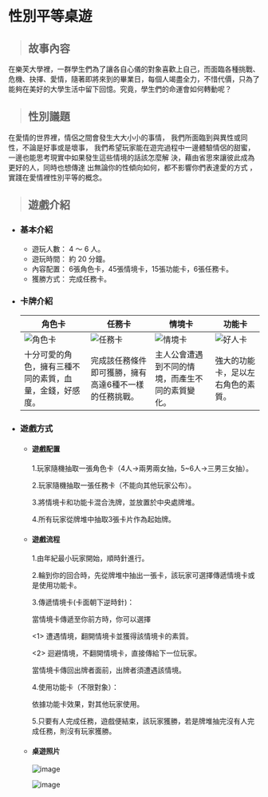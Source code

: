 # 性別平等桌遊

>## 故事內容

在樂芙大學裡，一群學生們為了讓各自心儀的對象喜歡上自己，而面臨各種挑戰、危機、抉擇、愛情，隨著即將來到的畢業日，每個人竭盡全力，不惜代價，只為了能夠在美好的大學生活中留下回憶。究竟，學生們的命運會如何轉動呢？

>## 性別議題

在愛情的世界裡，情侶之間會發生大大小小的事情，
我們所面臨到與異性或同性，不論是好事或是壞事，
我們希望玩家能在遊完過程中一邊體驗情侶的甜蜜，
一邊也能思考現實中如果發生這些情境的話該怎麼解
決，藉由省思來讓彼此成為更好的人，同時也想傳達
出無論你的性傾向如何，都不影響你們表達愛的方式
，實踐在愛情裡性別平等的概念。

>## 遊戲介紹

* ### 基本介紹

  * 遊玩人數： 4 ～ 6 人。
  * 遊玩時間： 約 20 分鐘。
  * 內容配置： 6張角色卡，45張情境卡，15張功能卡，6張任務卡。
  * 獲勝方式： 完成任務卡。

* ### 卡牌介紹

    角色卡 |  任務卡  | 情境卡  |功能卡
    ----- |----------|--------|-----
    ![角色卡](https://user-images.githubusercontent.com/82867224/137079942-d83ed55c-9f0c-4bb1-a13a-d4ce0c1e14f0.png) |![任務卡](https://user-images.githubusercontent.com/82867224/137079965-49c484be-5370-42e8-adc6-04044d7e8f40.png)  |![情境卡](https://user-images.githubusercontent.com/82867224/137080002-510a580a-e289-4fa3-8ecb-8b90dc551d1c.png)  |![好人卡](https://user-images.githubusercontent.com/82867224/137080026-e23054c7-433e-46ac-9aff-7f57c0db88fa.png)
    十分可愛的角色，擁有三種不同的素質，血量，金錢，好感度。|完成該任務條件即可獲勝，擁有高達6種不一樣的任務挑戰。|主人公會遭遇到不同的情境，而產生不同的素質變化。|強大的功能卡，足以左右角色的素質。


* ### 遊戲方式
  * #### 遊戲配置
  
    1.玩家隨機抽取一張角色卡（4人→兩男兩女抽，5~6人→三男三女抽）。
    
    2.玩家隨機抽取一張任務卡（不能向其他玩家公布）。
    
    3.將情境卡和功能卡混合洗牌，並放置於中央處牌堆。

    4.所有玩家從牌堆中抽取3張卡片作為起始牌。

  * #### 遊戲流程

    1.由年紀最小玩家開始，順時針進行。

    2.輪到你的回合時，先從牌堆中抽出一張卡，該玩家可選擇傳遞情境卡或是使用功能卡。

    3.傳遞情境卡(卡面朝下逆時針)：

       當情境卡傳遞至你前方時，你可以選擇

       <1> 遭遇情境，翻開情境卡並獲得該情境卡的素質。

       <2> 迴避情境，不翻開情境卡，直接傳給下一位玩家。

      當情境卡傳回出牌者面前，出牌者須遭遇該情境。

    4.使用功能卡（不限對象）：

      依據功能卡效果，對其他玩家使用。

    5.只要有人完成任務，遊戲便結束，該玩家獲勝，若是牌堆抽完沒有人完成任務，則沒有玩家獲勝。
    
  * #### 桌遊照片
 
    ![image](https://user-images.githubusercontent.com/82867224/137082154-4898047a-6832-4075-96b0-2986d78c8d01.png)

    ![image](https://user-images.githubusercontent.com/82867224/137082053-278ca4cb-7a55-474b-805b-c5da67b04dab.png)




  

